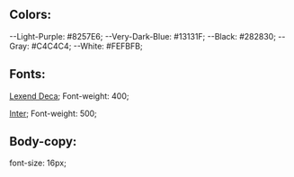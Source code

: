 ## Colors:

--Light-Purple: #8257E6;
--Very-Dark-Blue: #13131F;
--Black: #282830;
--Gray: #C4C4C4;
--White: #FEFBFB;

## Fonts:

[Lexend Deca](https://fonts.google.com/specimen/Lexend+Deca?query=Lexend+Deca);
Font-weight: 400;

[Inter](https://fonts.google.com/specimen/Inter?query=Inter);
Font-weight: 500;

## Body-copy: 
font-size: 16px;